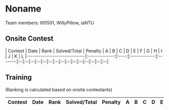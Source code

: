 Noname
================

Team members: ltf0501, WillyPillow, iaNTU

## Onsite Contest
| Contest                     | Date          | Rank | Solved/Total | Penalty | A | B | C | D | E | F | G | H | I | J | K | L 
|-----------------------------|:-------------:|:----:|:------------:|:-------:|:-:|:-:|:-:|:-:|:-:|:-:|:-:|:-:|:-:|:-:|:-:|:-:|:-:|:-:|:-:|

## Training
(Ranking is calculated based on onsite contestants)

| Contest                          | Date          | Rank | Solved/Total | Penalty | A | B | C | D | E | F | G | H | I | J | K | L | M |
|----------------------------------|:-------------:|:----:|:------------:|:-------:|:-:|:-:|:-:|:-:|:-:|:-:|:-:|:-:|:-:|:-:|:-:|:-:|:-:|

